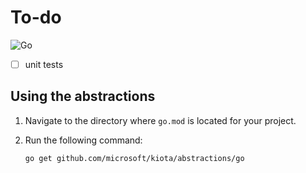 # To-do

![Go](https://github.com/microsoft/kiota/actions/workflows/abstractions-go.yml/badge.svg)

- [ ] unit tests

## Using the abstractions

1. Navigate to the directory where `go.mod` is located for your project.
1. Run the following command:

    ```Shell
    go get github.com/microsoft/kiota/abstractions/go
    ```
